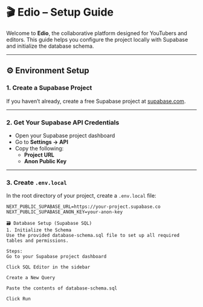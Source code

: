 # 🎬 Edio – Setup Guide

Welcome to **Edio**, the collaborative platform designed for YouTubers and editors. This guide helps you configure the project locally with Supabase and initialize the database schema.

---

## ⚙️ Environment Setup

### 1. Create a Supabase Project

If you haven’t already, create a free Supabase project at [supabase.com](https://supabase.com).

---

### 2. Get Your Supabase API Credentials

- Open your Supabase project dashboard
- Go to **Settings → API**
- Copy the following:
  - **Project URL**
  - **Anon Public Key**

---

### 3. Create `.env.local`

In the root directory of your project, create a `.env.local` file:

```env
NEXT_PUBLIC_SUPABASE_URL=https://your-project.supabase.co
NEXT_PUBLIC_SUPABASE_ANON_KEY=your-anon-key

🗃️ Database Setup (Supabase SQL)
1. Initialize the Schema
Use the provided database-schema.sql file to set up all required tables and permissions.

Steps:
Go to your Supabase project dashboard

Click SQL Editor in the sidebar

Create a New Query

Paste the contents of database-schema.sql

Click Run

